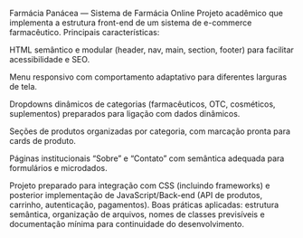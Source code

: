 Farmácia Panácea — Sistema de Farmácia Online
Projeto acadêmico que implementa a estrutura front-end de um sistema de e-commerce farmacêutico. Principais características:

HTML semântico e modular (header, nav, main, section, footer) para facilitar acessibilidade e SEO.

Menu responsivo com comportamento adaptativo para diferentes larguras de tela.

Dropdowns dinâmicos de categorias (farmacêuticos, OTC, cosméticos, suplementos) preparados para ligação com dados dinâmicos.

Seções de produtos organizadas por categoria, com marcação pronta para cards de produto.

Páginas institucionais “Sobre” e “Contato” com semântica adequada para formulários e microdados.

Projeto preparado para integração com CSS (incluindo frameworks) e posterior implementação de JavaScript/Back-end (API de produtos, carrinho, autenticação, pagamentos).
Boas práticas aplicadas: estrutura semântica, organização de arquivos, nomes de classes previsíveis e documentação mínima para continuidade do desenvolvimento.
